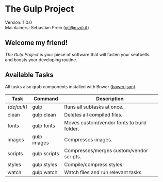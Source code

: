 # The Gulp Project

Version: 1.0.0  
Maintainers: Sebastian Prein (<git@mzdr.it>)


## Welcome my friend!

*The Gulp Project* is your piece of software that will fasten your seatbelts and boosts your developing routine.

## Available Tasks

All tasks also grab components installed with Bower ([bower.json](../bower.json)). 

| Task          | Command       | Description                               |
|---------------|---------------|-------------------------------------------|
| *(default)*   | gulp          | Runs all subtasks at once.                |
| clean         | gulp clean    | Deletes all compiled files.               |
| fonts         | gulp fonts    | Moves custom/vendor fonts to build folder.|
| images        | gulp images   | Compresses images.                        |
| scripts       | gulp scripts  | Compresses/merges custom/vendor scripts.  |
| styles        | gulp styles   | Compile/compress styles.                  |
| watch         | gulp watch    | Watch files and run relevant tasks.       |
